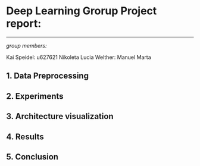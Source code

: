 # Deep Learning Grorup Project report:
---

*group members:*

Kai Speidel: u627621
Nikoleta
Lucia Welther: 
Manuel
Marta

## 1. Data Preprocessing




## 2.  Experiments



## 3. Architecture visualization




## 4. Results





## 5. Conclusion